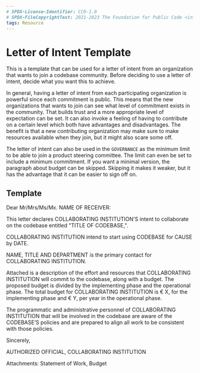 ```yaml
---
# SPDX-License-Identifier: CC0-1.0
# SPDX-FileCopyrightText: 2021-2023 The Foundation for Public Code <info@publiccode.net>
tags: Resource
---
```


# Letter of Intent Template

This is a template that can be used for a letter of intent from an organization that wants to join a codebase community.
Before deciding to use a letter of intent, decide what you want this to achieve.

In general, having a letter of intent from each participating organization is powerful since each commitment is public.
This means that the new organizations that wants to join can see what level of commitment exists in the community.
That builds trust and a more appropriate level of expectation can be set.
It can also invoke a feeling of having to contribute on a certain level which both have advantages and disadvantages.
The benefit is that a new contributing organization may make sure to make resources available when they join, but it might also scare some off.

The letter of intent can also be used in the `GOVERNANCE` as the minimum limit to be able to join a product steering committee.
The limit can even be set to include a minimum commitment.
If you want a minimal version, the paragraph about budget can be skipped.
Skipping it makes it weaker, but it has the advantage that it can be easier to sign off on.

## Template

Dear Mr/Mrs/Ms/Mx. NAME OF RECEIVER:

This letter declares COLLABORATING INSTITUTION'S intent to collaborate on the codebase entitled "TITLE OF CODEBASE,".

COLLABORATING INSTITUTION intend to start using CODEBASE for CAUSE by DATE.

NAME, TITLE AND DEPARTMENT is the primary contact for COLLABORATING INSTITUTION.

Attached is a description of the effort and resources that COLLABORATING INSTITUTION will commit to the codebase, along with a budget.
The proposed budget is divided by the implementing phase and the operational phase.
The total budget for COLLABORATING INSTITUTION is € X, for the implementing phase and € Y, per year in the operational phase.

The programmatic and administrative personnel of COLLABORATING INSTITUTION that will be involved in the codebase are aware of the CODEBASE’S policies and are prepared to align all work to be consistent with those policies.

Sincerely,

AUTHORIZED OFFICIAL, COLLABORATING INSTITUTION

Attachments:  Statement of Work, Budget

